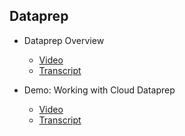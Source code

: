 ## Dataprep

- Dataprep Overview
    - [Video](https://drive.google.com/file/d/1CKX4vriJj4GjlBACHpzCEENbAHqSFHGs/view)
    - [Transcript](1.dataprep_overview.md)

- Demo: Working with Cloud Dataprep
    - [Video](https://drive.google.com/file/d/1-Zxzw2R91jCU9G20Cv6ozpjCdREThwAg/view)
    - [Transcript](2.demo_working_with_cloud_dataprep.md)
